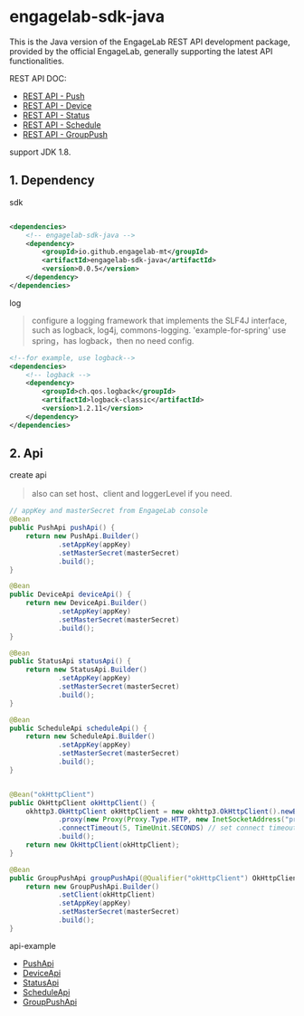 # engagelab-sdk-java

This is the Java version of the EngageLab REST API development package, provided by the official EngageLab, generally
supporting the latest API functionalities.

REST API DOC:

* [REST API - Push](https://www.engagelab.com/docs/app-push/rest-api/create-push-api)
* [REST API - Device](https://www.engagelab.com/docs/app-push/rest-api/Tag-Alias-API)
* [REST API - Status](https://www.engagelab.com/docs/app-push/rest-api/statistics-api)
* [REST API - Schedule](https://www.engagelab.com/docs/app-push/rest-api/scheduled-tasks-api)
* [REST API - GroupPush](https://www.engagelab.com/zh_CN/docs/app-push/rest-api/group-push-api)

support JDK 1.8.

## 1. Dependency

sdk

```xml

<dependencies>
    <!-- engagelab-sdk-java -->
    <dependency>
        <groupId>io.github.engagelab-mt</groupId>
        <artifactId>engagelab-sdk-java</artifactId>
        <version>0.0.5</version>
    </dependency>
</dependencies>
```

log
> configure a logging framework that implements the SLF4J interface, such as logback, log4j, commons-logging.
> 'example-for-spring' use spring，has logback，then no need config.

```xml
<!--for example, use logback-->
<dependencies>
    <!-- logback -->
    <dependency>
        <groupId>ch.qos.logback</groupId>
        <artifactId>logback-classic</artifactId>
        <version>1.2.11</version>
    </dependency>
</dependencies>
```

## 2. Api

create api
> also can set host、client and loggerLevel if you need.

```java
// appKey and masterSecret from EngageLab console
@Bean
public PushApi pushApi() {
    return new PushApi.Builder()
            .setAppKey(appKey)
            .setMasterSecret(masterSecret)
            .build();
}

@Bean
public DeviceApi deviceApi() {
    return new DeviceApi.Builder()
            .setAppKey(appKey)
            .setMasterSecret(masterSecret)
            .build();
}

@Bean
public StatusApi statusApi() {
    return new StatusApi.Builder()
            .setAppKey(appKey)
            .setMasterSecret(masterSecret)
            .build();
}

@Bean
public ScheduleApi scheduleApi() {
    return new ScheduleApi.Builder()
            .setAppKey(appKey)
            .setMasterSecret(masterSecret)
            .build();
}


@Bean("okHttpClient")
public OkHttpClient okHttpClient() {
    okhttp3.OkHttpClient okHttpClient = new okhttp3.OkHttpClient().newBuilder()
            .proxy(new Proxy(Proxy.Type.HTTP, new InetSocketAddress("proxy_host", proxy_port))) // set proxy
            .connectTimeout(5, TimeUnit.SECONDS) // set connect timeout
            .build();
    return new OkHttpClient(okHttpClient);
}

@Bean
public GroupPushApi groupPushApi(@Qualifier("okHttpClient") OkHttpClient okHttpClient) {
    return new GroupPushApi.Builder()
            .setClient(okHttpClient)
            .setAppKey(appKey)
            .setMasterSecret(masterSecret)
            .build();
}
```

api-example

* [PushApi](https://github.com/engagelab-mt/engagelab-sdk-java/blob/main/example-for-spring/src/test/java/io/github/engagelab/api/PushApiTest.java)
* [DeviceApi](https://github.com/engagelab-mt/engagelab-sdk-java/blob/main/example-for-spring/src/test/java/io/github/engagelab/api/DeviceApiTest.java)
* [StatusApi](https://github.com/engagelab-mt/engagelab-sdk-java/blob/main/example-for-spring/src/test/java/io/github/engagelab/api/StatusApiTest.java)
* [ScheduleApi](https://github.com/engagelab-mt/engagelab-sdk-java/blob/main/example-for-spring/src/test/java/io/github/engagelab/api/ScheduleApiTest.java)
* [GroupPushApi](https://github.com/engagelab-mt/engagelab-sdk-java/blob/main/example-for-spring/src/test/java/io/github/engagelab/api/GroupPushApiTest.java)
